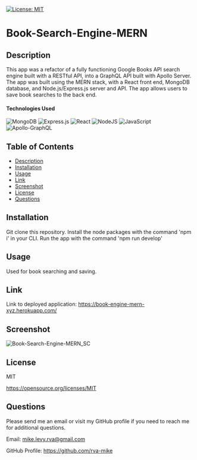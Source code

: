   [![License: MIT](https://img.shields.io/badge/License-MIT-yellow.svg)](https://opensource.org/licenses/MIT)

# Book-Search-Engine-MERN

  ## Description
   This app was a refactor of a fully functioning Google Books API search engine built with a RESTful API, into a GraphQL API built with Apollo Server. The app was built using the MERN stack, with a React front end, MongoDB database, and Node.js/Express.js server and API. The app allows users to save book searches to the back end.
  
  #### Technologies Used
  ![MongoDB](https://img.shields.io/badge/MongoDB-%234ea94b.svg?style=for-the-badge&logo=mongodb&logoColor=white)
  ![Express.js](https://img.shields.io/badge/express.js-%23404d59.svg?style=for-the-badge&logo=express&logoColor=%2361DAFB)
  ![React](https://img.shields.io/badge/react-%2320232a.svg?style=for-the-badge&logo=react&logoColor=%2361DAFB)
  ![NodeJS](https://img.shields.io/badge/node.js-6DA55F?style=for-the-badge&logo=node.js&logoColor=white)
  ![JavaScript](https://img.shields.io/badge/javascript-%23323330.svg?style=for-the-badge&logo=javascript&logoColor=%23F7DF1E)
  ![Apollo-GraphQL](https://img.shields.io/badge/-ApolloGraphQL-311C87?style=for-the-badge&logo=apollo-graphql)

  ## Table of Contents
  * [Description](#description)
  * [Installation](#installation)
  * [Usage](#usage)
  * [Link](#link)
  * [Screenshot](#screenshot)
  * [License](#license)
  * [Questions](#questions)

  ## Installation
  Git clone this repository. Install the node packages with the command 'npm i' in your CLI. Run the app with the command 'npm run develop'

  ## Usage
  Used for book searching and saving.
  
  ## Link 
  
  Link to deployed application: https://book-engine-mern-xyz.herokuapp.com/
  
  ## Screenshot
  
  ![Book-Search-Engine-MERN_SC](https://user-images.githubusercontent.com/105617274/196788917-370dc0d8-7548-4f83-87da-a46b279b47e6.png)


  ## License
  MIT

  https://opensource.org/licenses/MIT

  ## Questions
  Please send me an email or visit my GitHub profile if you need to reach me for additional questions.

  Email: mike.levy.rva@gmail.com

  GitHub Profile: https://github.com/rva-mike
